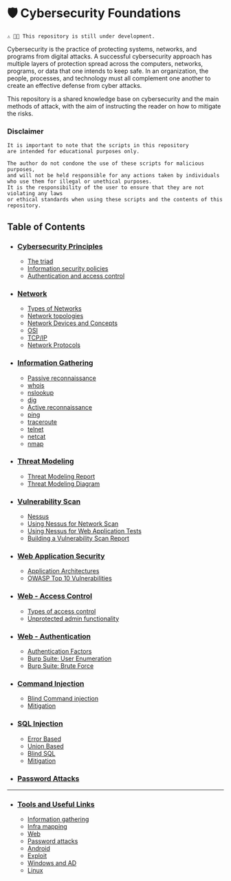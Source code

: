 # 🛡️ Cybersecurity Foundations

`⚠️ 🥷🏻 This repository is still under development.`

Cybersecurity is the practice of protecting systems, networks, and programs from digital attacks. A successful cybersecurity approach has multiple layers of protection spread across the computers, networks, programs, or data that one intends to keep safe. In an organization, the people, processes, and technology must all complement one another to create an effective defense from cyber attacks.

This repository is a shared knowledge base on cybersecurity and the main methods of attack, with the aim of instructing the reader on how to mitigate the risks.

### Disclaimer
```http
It is important to note that the scripts in this repository
are intended for educational purposes only. 

The author do not condone the use of these scripts for malicious purposes,
and will not be held responsible for any actions taken by individuals
who use them for illegal or unethical purposes.
It is the responsibility of the user to ensure that they are not violating any laws
or ethical standards when using these scripts and the contents of this repository.
```

## Table of Contents

- ### [Cybersecurity Principles](/pages/principles.md)
    - [The triad](/pages/principles.md#-the-triad)
    - [Information security policies](/pages/principles.md#️-information-security-policies)
    - [Authentication and access control](/pages/principles.md#-authentication-and-access-control)
- ### [Network](/pages/network.md)
    - [Types of Networks](/pages/network.md#-types-of-networks)
    - [Network topologies](/pages/network.md#-network-topologies)
    - [Network Devices and Concepts](/pages/network.md#️-network-devices-and-concepts)
    - [OSI](/pages/network.md#-osi)
    - [TCP/IP](/pages/network.md#-tcpip-5-layers)
    - [Network Protocols](/pages/protocols.md)
- ### [Information Gathering](/pages/information-gathering.md)
    - [Passive reconnaissance](/pages/information-gathering.md#-passive-reconnaissance)
    - [whois](/pages/information-gathering.md#-whois)
    - [nslookup](/pages/information-gathering.md#-nslookup)
    - [dig](/pages/information-gathering.md#-dig)
    - [Active reconnaissance](/pages/information-gathering.md#-active-reconnaissance)
    - [ping](/pages/information-gathering.md#-ping)
    - [traceroute](/pages/information-gathering.md#-traceroute)
    - [telnet](/pages/information-gathering.md#-telnet)
    - [netcat](/pages/information-gathering.md#-netcat)
    - [nmap](/pages/information-gathering.md#-nmap)
- ### [Threat Modeling](/pages/threat-modeling.md)
    - [Threat Modeling Report](/pages/threat-modeling.md#-building-a-threat-modeling-report)
    - [Threat Modeling Diagram](/pages/threat-modeling.md#-threat-modeling-diagram)
- ### [Vulnerability Scan](/pages/vulnerability-scan.md)
    - [Nessus](/pages/vulnerability-scan.md#-nessus)
    - [Using Nessus for Network Scan](/pages/vulnerability-scan.md#-using-nessus-for-network-scan)
    - [Using Nessus for Web Application Tests](/pages/vulnerability-scan.md#-using-nessus-for-web-application-tests)
    - [Building a Vulnerability Scan Report](/pages/vulnerability-scan.md#-building-a-vulnerability-scan-report)
- ### [Web Application Security](/pages/web-application-security.md)
    - [Application Architectures](/pages/web.md#-application-architectures)
    - [OWASP Top 10 Vulnerabilities](/pages/web.md#-owasp---open-worldwide-application-security-project)
- ### [Web - Access Control](/pages/web-access.md)
    - [Types of access control](/pages/web-access.md#-types-of-access-control)
    - [Unprotected admin functionality](/pages/web-access.md#-unprotected-admin-functionality)
- ### [Web - Authentication](/pages/web-auth.md)
    - [Authentication Factors](/pages/web-auth.md#-authentitcation-factors)
    - [Burp Suite: User Enumeration](/pages/web-auth.md#-burp-suite---user-enumeration)
    - [Burp Suite: Brute Force](/pages/web-auth.md#-burp-suite---brute-force)
- ### [Command Injection](/pages/command-injection.md)
    - [Blind Command injection](/pages/command-injection.md#-blind-command-injection)
    - [Mitigation](/pages/command-injection.md#️-mitigation)
- ### [SQL Injection](/pages/sql-injection.md)
    - [Error Based](/pages/sql-injection.md#-error-based)
    - [Union Based](/pages/sql-injection.md#-union-based)
    - [Blind SQL](/pages/sql-injection.md#-blind-sql)
    - [Mitigation](/pages/sql-injection.md#️-mitigation)
- ### [Password Attacks](/pages/password-attacks.md)


---
- ### [Tools and Useful Links](/pages/tools-links.md)
    - [Information gathering](/pages/tools-links.md#-information-gathering)
    - [Infra mapping](/pages/tools-links.md#️-infra-mapping)
    - [Web](/pages/tools-links.md#-web)
    - [Password attacks](/pages/tools-links.md#-password-attacks)
    - [Android](/pages/tools-links.md#-android)
    - [Exploit](/pages/tools-links.md#-exploit)
    - [Windows and AD](/pages/tools-links.md#-windows-and-ad)
    - [Linux](/pages/tools-links.md#-linux)
